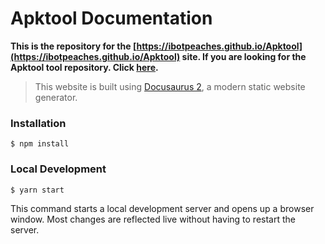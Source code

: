 # Apktool Documentation

**This is the repository for the [https://ibotpeaches.github.io/Apktool](https://ibotpeaches.github.io/Apktool) site. If you are looking for the Apktool tool repository. Click [here](https://github.com/iBotPeaches/Apktool).**

> This website is built using [Docusaurus 2](https://docusaurus.io/), a modern static website generator.

### Installation

```
$ npm install
```

### Local Development

```
$ yarn start
```

This command starts a local development server and opens up a browser window. Most changes are reflected live without having to restart the server.
